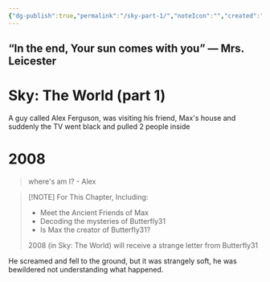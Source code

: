 ```yaml
---
{"dg-publish":true,"permalink":"/sky-part-1/","noteIcon":"","created":"2025-05-07T15:55:19.266+07:00"}
---
```



“In the end, Your sun comes with you” — Mrs. Leicester
---
# Sky: The World (part 1)
A guy called Alex Ferguson, was visiting his friend, Max's house and suddenly the TV went black and pulled 2 people inside

# 2008
> where's am I? - Alex

> [!NOTE] For This Chapter, Including:
> - Meet the Ancient Friends of Max
> - Decoding the mysteries of Butterfly31
> - Is Max the creator of Butterfly31?
>
> 2008 (in Sky: The World) will receive a strange letter from Butterfly31

He screamed and fell to the ground, but it was strangely soft, he was bewildered not understanding what happened. 